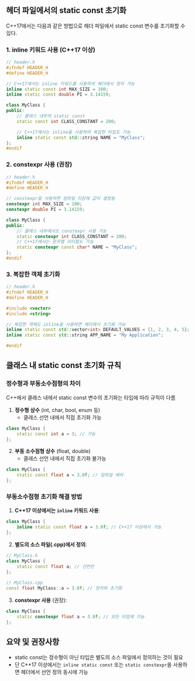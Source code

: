 
## 헤더 파일에서의 static const 초기화

C++17에서는 다음과 같은 방법으로 헤더 파일에서 static const 변수를 초기화할 수 있다.

### 1. inline 키워드 사용 (C++17 이상)

```cpp
// header.h
#ifndef HEADER_H
#define HEADER_H

// C++17에서는 inline 키워드를 사용하여 헤더에서 정의 가능
inline static const int MAX_SIZE = 100;
inline static const double PI = 3.14159;

class MyClass {
public:
    // 클래스 내부의 static const
    static const int CLASS_CONSTANT = 200;

    // C++17에서는 inline을 사용하여 복잡한 타입도 가능
    inline static const std::string NAME = "MyClass";
};
#endif
```

### 2. constexpr 사용 (권장)

```cpp
// header.h
#ifndef HEADER_H
#define HEADER_H

// constexpr을 사용하면 컴파일 타임에 값이 결정됨
constexpr int MAX_SIZE = 100;
constexpr double PI = 3.14159;

class MyClass {
public:
    // 클래스 내부에서도 constexpr 사용 가능
    static constexpr int CLASS_CONSTANT = 200;
    // C++17에서는 문자열 리터럴도 가능
    static constexpr const char* NAME = "MyClass";
};
#endif
```
### 3. 복잡한 객체 초기화

```cpp
// header.h
#ifndef HEADER_H
#define HEADER_H

#include <vector>
#include <string>

// 복잡한 객체도 inline을 사용하면 헤더에서 초기화 가능
inline static const std::vector<int> DEFAULT_VALUES = {1, 2, 3, 4, 5};
inline static const std::string APP_NAME = "My Application";

#endif
```

## 클래스 내 static const 초기화 규칙

### 정수형과 부동소수점형의 차이

C++에서 클래스 내에서 static const 변수의 초기화는 타입에 따라 규칙이 다름

1. **정수형 상수** (int, char, bool, enum 등)
   - 클래스 선언 내에서 직접 초기화 가능
    
```cpp
class MyClass {
    static const int a = 3; // 가능
};
```

2. **부동 소수점형 상수** (float, double)
   - 클래스 선언 내에서 직접 초기화 불가능
     
```cpp
class MyClass {
    static const float a = 3.0f; // 컴파일 에러
};
```

### 부동소수점형 초기화 해결 방법

1. **C++17 이상에서는 `inline` 키워드 사용**:

```cpp
class MyClass {
    inline static const float a = 3.0f; // C++17 이상에서 가능
};
```

2. **별도의 소스 파일(.cpp)에서 정의**:

```cpp
// MyClass.h
class MyClass {
    static const float a; // 선언만
};
   
// MyClass.cpp
const float MyClass::a = 3.0f; // 정의와 초기화
```

3. **constexpr 사용** (권장):
```cpp
class MyClass {
    static constexpr float a = 3.0f; // 모든 타입에 가능
};
```

## 요약 및 권장사항

- static const는 정수형이 아닌 타입은 별도의 소스 파일에서 정의하는 것이 필요
- 단 C++17 이상에서는 `inline static const` 또는 `static constexpr`을 사용하면 헤더에서 선언 정의 동시에 가능
